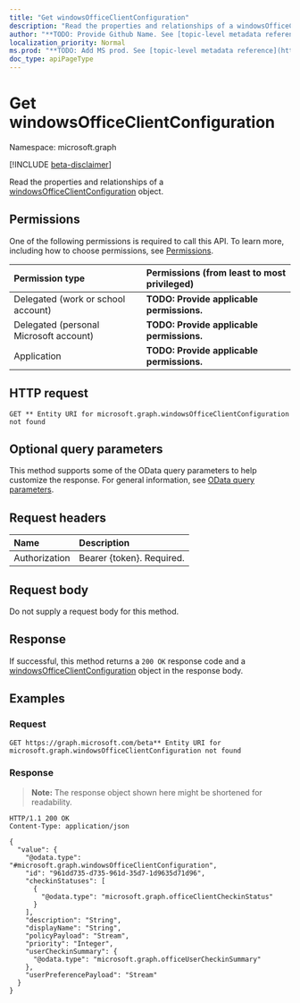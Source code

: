 ```yaml
---
title: "Get windowsOfficeClientConfiguration"
description: "Read the properties and relationships of a windowsOfficeClientConfiguration object."
author: "**TODO: Provide Github Name. See [topic-level metadata reference](https://msgo.azurewebsites.net/add/document/guidelines/metadata.html#topic-level-metadata)**"
localization_priority: Normal
ms.prod: "**TODO: Add MS prod. See [topic-level metadata reference](https://msgo.azurewebsites.net/add/document/guidelines/metadata.html#topic-level-metadata)**"
doc_type: apiPageType
---
```


# Get windowsOfficeClientConfiguration
Namespace: microsoft.graph

[!INCLUDE [beta-disclaimer](../../includes/beta-disclaimer.md)]

Read the properties and relationships of a [windowsOfficeClientConfiguration](../resources/windowsofficeclientconfiguration.md) object.

## Permissions
One of the following permissions is required to call this API. To learn more, including how to choose permissions, see [Permissions](/graph/permissions-reference).

|Permission type|Permissions (from least to most privileged)|
|:---|:---|
|Delegated (work or school account)|**TODO: Provide applicable permissions.**|
|Delegated (personal Microsoft account)|**TODO: Provide applicable permissions.**|
|Application|**TODO: Provide applicable permissions.**|

## HTTP request

<!-- {
  "blockType": "ignored"
}
-->
``` http
GET ** Entity URI for microsoft.graph.windowsOfficeClientConfiguration not found
```

## Optional query parameters
This method supports some of the OData query parameters to help customize the response. For general information, see [OData query parameters](/graph/query-parameters).

## Request headers
|Name|Description|
|:---|:---|
|Authorization|Bearer {token}. Required.|

## Request body
Do not supply a request body for this method.

## Response

If successful, this method returns a `200 OK` response code and a [windowsOfficeClientConfiguration](../resources/windowsofficeclientconfiguration.md) object in the response body.

## Examples

### Request
<!-- {
  "blockType": "request",
  "name": "get_windowsofficeclientconfiguration"
}
-->
``` http
GET https://graph.microsoft.com/beta** Entity URI for microsoft.graph.windowsOfficeClientConfiguration not found
```


### Response
>**Note:** The response object shown here might be shortened for readability.
<!-- {
  "blockType": "response",
  "truncated": true,
  "@odata.type": "microsoft.graph.windowsOfficeClientConfiguration"
}
-->
``` http
HTTP/1.1 200 OK
Content-Type: application/json

{
  "value": {
    "@odata.type": "#microsoft.graph.windowsOfficeClientConfiguration",
    "id": "961dd735-d735-961d-35d7-1d9635d71d96",
    "checkinStatuses": [
      {
        "@odata.type": "microsoft.graph.officeClientCheckinStatus"
      }
    ],
    "description": "String",
    "displayName": "String",
    "policyPayload": "Stream",
    "priority": "Integer",
    "userCheckinSummary": {
      "@odata.type": "microsoft.graph.officeUserCheckinSummary"
    },
    "userPreferencePayload": "Stream"
  }
}
```

